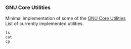 ### GNU Core Utilities

Minimal implementation of some of the [GNU Core Utilities](https://www.wikiwand.com/en/List_of_GNU_Core_Utilities_commands)<br/>
List of currently implemented utilities.

`ls`<br/>
`cat`<br/>
`cp`

